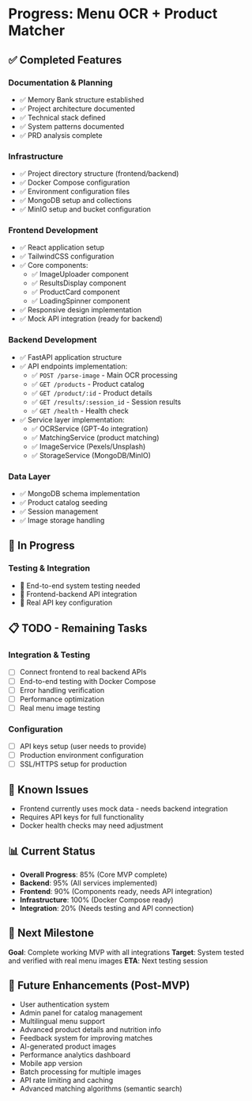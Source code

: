 # Progress: Menu OCR + Product Matcher

## ✅ Completed Features

### Documentation & Planning
- ✅ Memory Bank structure established
- ✅ Project architecture documented
- ✅ Technical stack defined
- ✅ System patterns documented
- ✅ PRD analysis complete

### Infrastructure
- ✅ Project directory structure (frontend/backend)
- ✅ Docker Compose configuration
- ✅ Environment configuration files
- ✅ MongoDB setup and collections
- ✅ MinIO setup and bucket configuration

### Frontend Development
- ✅ React application setup
- ✅ TailwindCSS configuration
- ✅ Core components:
  - ✅ ImageUploader component
  - ✅ ResultsDisplay component
  - ✅ ProductCard component
  - ✅ LoadingSpinner component
- ✅ Responsive design implementation
- ✅ Mock API integration (ready for backend)

### Backend Development
- ✅ FastAPI application structure
- ✅ API endpoints implementation:
  - ✅ `POST /parse-image` - Main OCR processing
  - ✅ `GET /products` - Product catalog
  - ✅ `GET /product/:id` - Product details
  - ✅ `GET /results/:session_id` - Session results
  - ✅ `GET /health` - Health check
- ✅ Service layer implementation:
  - ✅ OCRService (GPT-4o integration)
  - ✅ MatchingService (product matching)
  - ✅ ImageService (Pexels/Unsplash)
  - ✅ StorageService (MongoDB/MinIO)

### Data Layer
- ✅ MongoDB schema implementation
- ✅ Product catalog seeding
- ✅ Session management
- ✅ Image storage handling

## 🔄 In Progress

### Testing & Integration
- 🔄 End-to-end system testing needed
- 🔄 Frontend-backend API integration
- 🔄 Real API key configuration

## 📋 TODO - Remaining Tasks

### Integration & Testing
- [ ] Connect frontend to real backend APIs
- [ ] End-to-end testing with Docker Compose
- [ ] Error handling verification
- [ ] Performance optimization
- [ ] Real menu image testing

### Configuration
- [ ] API keys setup (user needs to provide)
- [ ] Production environment configuration
- [ ] SSL/HTTPS setup for production

## 🚫 Known Issues
- Frontend currently uses mock data - needs backend integration
- Requires API keys for full functionality
- Docker health checks may need adjustment

## 📊 Current Status
- **Overall Progress**: 85% (Core MVP complete)
- **Backend**: 95% (All services implemented)
- **Frontend**: 90% (Components ready, needs API integration)
- **Infrastructure**: 100% (Docker Compose ready)
- **Integration**: 20% (Needs testing and API connection)

## 🎯 Next Milestone
**Goal**: Complete working MVP with all integrations
**Target**: System tested and verified with real menu images
**ETA**: Next testing session

## 🔮 Future Enhancements (Post-MVP)
- User authentication system
- Admin panel for catalog management
- Multilingual menu support
- Advanced product details and nutrition info
- Feedback system for improving matches
- AI-generated product images
- Performance analytics dashboard
- Mobile app version
- Batch processing for multiple images
- API rate limiting and caching
- Advanced matching algorithms (semantic search) 